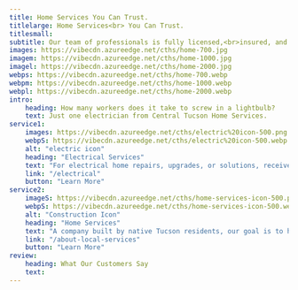 ```yaml
---
title: Home Services You Can Trust.
titlelarge: Home Services<br> You Can Trust.
titlesmall:
subtitle: Our team of professionals is fully licensed,<br>insured, and bonded in electrical services.<br>More house services are coming soon!
images: https://vibecdn.azureedge.net/cths/home-700.jpg
imagem: https://vibecdn.azureedge.net/cths/home-1000.jpg
imagel: https://vibecdn.azureedge.net/cths/home-2000.jpg
webps: https://vibecdn.azureedge.net/cths/home-700.webp
webpm: https://vibecdn.azureedge.net/cths/home-1000.webp
webpl: https://vibecdn.azureedge.net/cths/home-2000.webp
intro:
    heading: How many workers does it take to screw in a lightbulb?
    text: Just one electrician from Central Tucson Home Services. 
service1:
    images: https://vibecdn.azureedge.net/cths/electric%20icon-500.png
    webpS: https://vibecdn.azureedge.net/cths/electric%20icon-500.webp
    alt: "electric icon"
    heading: "Electrical Services"
    text: "For electrical home repairs, upgrades, or solutions, receive safe and reliable service with unmatched quality. Our team is the most trusted and affordable electrical service company in Tucson."
    link: "/electrical"
    button: "Learn More"
service2:
    imageS: https://vibecdn.azureedge.net/cths/home-services-icon-500.png
    webpS: https://vibecdn.azureedge.net/cths/home-services-icon-500.webp
    alt: "Construction Icon"
    heading: "Home Services"
    text: "A company built by native Tucson residents, our goal is to help you and the community. At Central Tucson Home Services, receive high-quality house services from people you can trust!"
    link: "/about-local-services"
    button: "Learn More"
review:
    heading: What Our Customers Say
    text:
---
```


